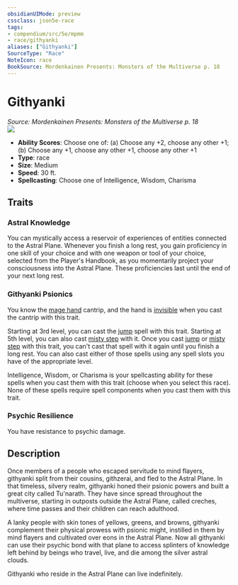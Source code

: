 ```yaml
---
obsidianUIMode: preview
cssclass: json5e-race
tags:
- compendium/src/5e/mpmm
- race/githyanki
aliases: ["Githyanki"]
SourceType: "Race"
NoteIcon: race
BookSource: Mordenkainen Presents: Monsters of the Multiverse p. 18
---
```

# Githyanki
*Source: Mordenkainen Presents: Monsters of the Multiverse p. 18*  
![](/2-Mechanics/CLI/races/img/githyanki.webp#right)  

- **Ability Scores**: Choose one of: (a) Choose any +2, choose any other +1; (b) Choose any +1, choose any other +1, choose any other +1
- **Type**: race
- **Size**: Medium
- **Speed**: 30 ft.
- **Spellcasting**: Choose one of Intelligence, Wisdom, Charisma

## Traits

### Astral Knowledge

You can mystically access a reservoir of experiences of entities connected to the Astral Plane. Whenever you finish a long rest, you gain proficiency in one skill of your choice and with one weapon or tool of your choice, selected from the Player's Handbook, as you momentarily project your consciousness into the Astral Plane. These proficiencies last until the end of your next long rest.

### Githyanki Psionics

You know the [mage hand](/2-Mechanics/CLI/spells/mage-hand.md) cantrip, and the hand is [invisible](/2-Mechanics/CLI/rules/conditions.md#invisible) when you cast the cantrip with this trait.

Starting at 3rd level, you can cast the [jump](/2-Mechanics/CLI/spells/jump.md) spell with this trait. Starting at 5th level, you can also cast [misty step](/2-Mechanics/CLI/spells/misty-step.md) with it. Once you cast [jump](/2-Mechanics/CLI/spells/jump.md) or [misty step](/2-Mechanics/CLI/spells/misty-step.md) with this trait, you can't cast that spell with it again until you finish a long rest. You can also cast either of those spells using any spell slots you have of the appropriate level.

Intelligence, Wisdom, or Charisma is your spellcasting ability for these spells when you cast them with this trait (choose when you select this race). None of these spells require spell components when you cast them with this trait.

### Psychic Resilience

You have resistance to psychic damage.

## Description

Once members of a people who escaped servitude to mind flayers, githyanki split from their cousins, githzerai, and fled to the Astral Plane. In that timeless, silvery realm, githyanki honed their psionic powers and built a great city called Tu'narath. They have since spread throughout the multiverse, starting in outposts outside the Astral Plane, called creches, where time passes and their children can reach adulthood.

A lanky people with skin tones of yellows, greens, and browns, githyanki complement their physical prowess with psionic might, instilled in them by mind flayers and cultivated over eons in the Astral Plane. Now all githyanki can use their psychic bond with that plane to access splinters of knowledge left behind by beings who travel, live, and die among the silver astral clouds.

Githyanki who reside in the Astral Plane can live indefinitely.